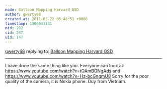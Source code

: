 ```yaml
---
node: Balloon Mapping Harvard GSD
author: qwerty68
created_at: 2011-05-22 05:48:51 +0000
timestamp: 1306043331
nid: 202
cid: 247
uid: 147
---
```




[qwerty68](../profile/qwerty68) replying to: [Balloon Mapping Harvard GSD](../notes/warren/4-28-2011/balloon-mapping-harvard-gsd)

----
I have done the same thing like you. Everyone can look at: 
https://www.youtube.com/watch?v=tOAmBONgAds
and https://www.youtube.com/watch?v=Hz-bcGngmU8
Sorry for the poor quality of the camera, it is Nokia phone.
Duy from Vietnam.